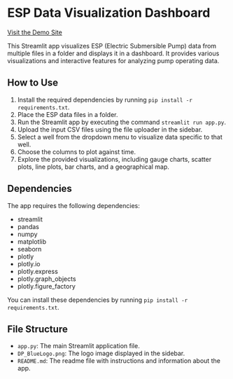 # ESP Data Visualization Dashboard
[Visit the Demo Site](https://jqh84-pump-dashboard-streamlit-app-izmbe9.streamlit.app/)

This Streamlit app visualizes ESP (Electric Submersible Pump) data from multiple files in a folder and displays it in a dashboard. It provides various visualizations and interactive features for analyzing pump operating data.

## How to Use

1. Install the required dependencies by running `pip install -r requirements.txt`.
2. Place the ESP data files in a folder.
3. Run the Streamlit app by executing the command `streamlit run app.py`.
4. Upload the input CSV files using the file uploader in the sidebar.
5. Select a well from the dropdown menu to visualize data specific to that well.
6. Choose the columns to plot against time.
7. Explore the provided visualizations, including gauge charts, scatter plots, line plots, bar charts, and a geographical map.

## Dependencies

The app requires the following dependencies:
- streamlit
- pandas
- numpy
- matplotlib
- seaborn
- plotly
- plotly.io
- plotly.express
- plotly.graph_objects
- plotly.figure_factory

You can install these dependencies by running `pip install -r requirements.txt`.

## File Structure

- `app.py`: The main Streamlit application file.
- `DP_BlueLogo.png`: The logo image displayed in the sidebar.
- `README.md`: The readme file with instructions and information about the app.



